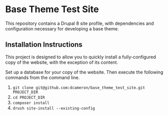 # Base Theme Test Site
This repository contains a Drupal 8 site profile, with dependencies and configuration necessary for developing a base theme.
## Installation Instructions
This project is designed to allow you to quickly install a fully-configured
copy of the website, with the exception of its content.

Set up a database for your copy of the website.  Then execute the following
commands from the command line.
1. ```git clone git@github.com:dcameron/base_theme_test_site.git PROJECT_DIR```
2. ```cd PROJECT_DIR```
3. ```composer install```
4. ```drush site-install --existing-config```
